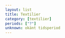 ```yaml
---
layout: list
title: Textilier
category: [textilier]
periods: ["?"]
unknown: okänt tidsperiod
---
```

